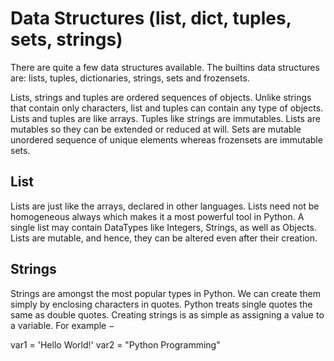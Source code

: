 
# Data Structures (list, dict, tuples, sets, strings)


There are quite a few data structures available. The builtins data structures are: lists, tuples, dictionaries, strings, sets and frozensets.

Lists, strings and tuples are ordered sequences of objects. Unlike strings that contain only characters, list and tuples can contain any type of objects. Lists and tuples are like arrays. Tuples like strings are immutables. Lists are mutables so they can be extended or reduced at will. Sets are mutable unordered sequence of unique elements whereas frozensets are immutable sets.


## List

Lists are just like the arrays, declared in other languages. Lists need not be homogeneous always which makes it a most powerful tool in Python. A single list may contain DataTypes like Integers, Strings, as well as Objects. Lists are mutable, and hence, they can be altered even after their creation.


## Strings

Strings are amongst the most popular types in Python. We can create them simply by enclosing characters in quotes. Python treats single quotes the same as double quotes. Creating strings is as simple as assigning a value to a variable. For example −

var1 = 'Hello World!'
var2 = "Python Programming"
